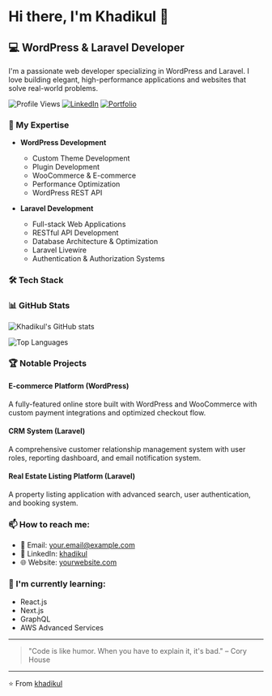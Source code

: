 # Hi there, I'm Khadikul 👋

## 💻 WordPress & Laravel Developer

I'm a passionate web developer specializing in WordPress and Laravel. I love building elegant, high-performance applications and websites that solve real-world problems.

![Profile Views](https://komarev.com/ghpvc/?username=khadikul&style=flat-square)
[![LinkedIn](https://img.shields.io/badge/LinkedIn-Connect-blue)](https://linkedin.com/in/khadikul)
[![Portfolio](https://img.shields.io/badge/Portfolio-Visit%20Website-brightgreen)](https://yourwebsite.com)

### 🚀 My Expertise

- **WordPress Development**
  - Custom Theme Development
  - Plugin Development
  - WooCommerce & E-commerce
  - Performance Optimization
  - WordPress REST API

- **Laravel Development**
  - Full-stack Web Applications
  - RESTful API Development
  - Database Architecture & Optimization
  - Laravel Livewire
  - Authentication & Authorization Systems

### 🛠️ Tech Stack

### 📊 GitHub Stats

![Khadikul's GitHub stats](https://github-readme-stats.vercel.app/api?username=khadikul&show_icons=true&theme=radical)

![Top Languages](https://github-readme-stats.vercel.app/api/top-langs/?username=khadikul&layout=compact&theme=radical)

### 🏆 Notable Projects

#### E-commerce Platform (WordPress)
A fully-featured online store built with WordPress and WooCommerce with custom payment integrations and optimized checkout flow.

#### CRM System (Laravel)
A comprehensive customer relationship management system with user roles, reporting dashboard, and email notification system.

#### Real Estate Listing Platform (Laravel)
A property listing application with advanced search, user authentication, and booking system.

### 📫 How to reach me:

- 📧 Email: your.email@example.com
- 💼 LinkedIn: [khadikul](https://linkedin.com/in/khadikul)
- 🌐 Website: [yourwebsite.com](https://yourwebsite.com)

### 🌱 I'm currently learning:

- React.js
- Next.js
- GraphQL
- AWS Advanced Services

---

> "Code is like humor. When you have to explain it, it's bad." – Cory House

---

⭐️ From [khadikul](https://github.com/khadikul)
